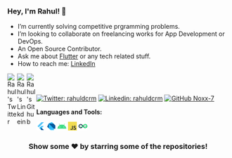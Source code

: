 ### Hey, I'm Rahul! 👋

- I’m currently solving competitive prgramming problems.
- I’m looking to collaborate on freelancing works for App Development or DevOps.
- An Open Source Contributor.
- Ask me about [Flutter](https://flutter.dev) or any tech related stuff.
- How to reach me: [LinkedIn](https://www.linkedin.com/in/rahuldcrm/)


<a href="https://twitter.com/rahuldcrm">
  <img align="left" alt="Rahul's Twitter" width="22px" src="https://cdn.jsdelivr.net/npm/simple-icons@v3/icons/twitter.svg" />
</a>
<a href="https://www.linkedin.com/in/rahuldcrm/">
  <img align="left" alt="Rahul's Linkdein" width="22px" src="https://cdn.jsdelivr.net/npm/simple-icons@v3/icons/linkedin.svg" />
</a>
<a href="https://github.com/Noxx-7">
  <img align="left" alt="Rahul's Github" width="22px" src="https://cdn.jsdelivr.net/npm/simple-icons@v3/icons/github.svg" />
</a>


<br/>
<br/>



[![Twitter: rahuldcrm](https://img.shields.io/twitter/follow/rahuldcrm?style=social)](https://twitter.com/rahuldcrm)
[![Linkedin: rahuldcrm](https://img.shields.io/badge/-rahuldcrm-blue?style=flat-square&logo=Linkedin&logoColor=white&link=https://www.linkedin.com/in/rahuldcrm/)](https://www.linkedin.com/in/rahuldcrm/)
[![GitHub Noxx-7](https://img.shields.io/github/followers/Noxx-7?label=follow&style=social)](https://github.com/Noxx-7)


**Languages and Tools:**  

<code><img height="20" src="https://raw.githubusercontent.com/github/explore/80688e429a7d4ef2fca1e82350fe8e3517d3494d/topics/flutter/flutter.png"></code>
<code><img height="20" src="https://raw.githubusercontent.com/github/explore/80688e429a7d4ef2fca1e82350fe8e3517d3494d/topics/dart/dart.png"></code>
<code><img height="20" src="https://raw.githubusercontent.com/github/explore/80688e429a7d4ef2fca1e82350fe8e3517d3494d/topics/android/android.png"></code>
<code><img height="20" src="https://raw.githubusercontent.com/github/explore/80688e429a7d4ef2fca1e82350fe8e3517d3494d/topics/javascript/javascript.png"></code> 
<code><img height="20" src="https://raw.githubusercontent.com/github/explore/80688e429a7d4ef2fca1e82350fe8e3517d3494d/topics/DevOps/DevOps.png"></code>



<div align="center">

### Show some ❤️ by starring some of the repositories!

</div>
